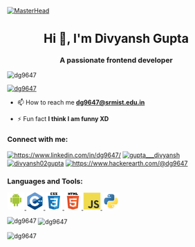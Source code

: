 [![MasterHead](https://drive.google.com/file/d/1zE3w2ghUQ8OQG_RhpJ8FVd2KP63YiCqO/view?usp=sharing)](https://dg9647.github.io/dgportfolio/)
<h1 align="center">Hi 👋, I'm Divyansh Gupta</h1>
<h3 align="center">A passionate frontend developer</h3>

<p align="left"> <img src="https://komarev.com/ghpvc/?username=dg9647&label=Profile%20views&color=0e75b6&style=flat" alt="dg9647" /> </p>

<p align="left"> <a href="https://github.com/ryo-ma/github-profile-trophy"><img src="https://github-profile-trophy.vercel.app/?username=dg9647" alt="dg9647" /></a> </p>

- 📫 How to reach me **dg9647@srmist.edu.in**

- ⚡ Fun fact **I think I am funny XD**

<h3 align="left">Connect with me:</h3>
<p align="left">
<a href="https://linkedin.com/in/https://www.linkedin.com/in/dg9647/" target="blank"><img align="center" src="https://raw.githubusercontent.com/rahuldkjain/github-profile-readme-generator/master/src/images/icons/Social/linked-in-alt.svg" alt="https://www.linkedin.com/in/dg9647/" height="30" width="40" /></a>
<a href="https://instagram.com/gupta___divyansh" target="blank"><img align="center" src="https://raw.githubusercontent.com/rahuldkjain/github-profile-readme-generator/master/src/images/icons/Social/instagram.svg" alt="gupta___divyansh" height="30" width="40" /></a>
<a href="https://www.hackerrank.com/divyansh02gupta" target="blank"><img align="center" src="https://raw.githubusercontent.com/rahuldkjain/github-profile-readme-generator/master/src/images/icons/Social/hackerrank.svg" alt="divyansh02gupta" height="30" width="40" /></a>
<a href="https://www.hackerearth.com/https://www.hackerearth.com/@dg9647" target="blank"><img align="center" src="https://raw.githubusercontent.com/rahuldkjain/github-profile-readme-generator/master/src/images/icons/Social/hackerearth.svg" alt="https://www.hackerearth.com/@dg9647" height="30" width="40" /></a>
</p>

<h3 align="left">Languages and Tools:</h3>
<p align="left"> <a href="https://developer.android.com" target="_blank" rel="noreferrer"> <img src="https://raw.githubusercontent.com/devicons/devicon/master/icons/android/android-original-wordmark.svg" alt="android" width="40" height="40"/> </a> <a href="https://www.w3schools.com/cpp/" target="_blank" rel="noreferrer"> <img src="https://raw.githubusercontent.com/devicons/devicon/master/icons/cplusplus/cplusplus-original.svg" alt="cplusplus" width="40" height="40"/> </a> <a href="https://www.w3schools.com/css/" target="_blank" rel="noreferrer"> <img src="https://raw.githubusercontent.com/devicons/devicon/master/icons/css3/css3-original-wordmark.svg" alt="css3" width="40" height="40"/> </a> <a href="https://www.w3.org/html/" target="_blank" rel="noreferrer"> <img src="https://raw.githubusercontent.com/devicons/devicon/master/icons/html5/html5-original-wordmark.svg" alt="html5" width="40" height="40"/> </a> <a href="https://developer.mozilla.org/en-US/docs/Web/JavaScript" target="_blank" rel="noreferrer"> <img src="https://raw.githubusercontent.com/devicons/devicon/master/icons/javascript/javascript-original.svg" alt="javascript" width="40" height="40"/> </a> <a href="https://www.python.org" target="_blank" rel="noreferrer"> <img src="https://raw.githubusercontent.com/devicons/devicon/master/icons/python/python-original.svg" alt="python" width="40" height="40"/> </a> </p>

<p><img align="left" src="https://github-readme-stats.vercel.app/api/top-langs?username=dg9647&show_icons=true&locale=en&layout=compact" alt="dg9647" /></p>

<p>&nbsp;<img align="center" src="https://github-readme-stats.vercel.app/api?username=dg9647&show_icons=true&locale=en" alt="dg9647" /></p>

<p><img align="center" src="https://github-readme-streak-stats.herokuapp.com/?user=dg9647&" alt="dg9647" /></p>
